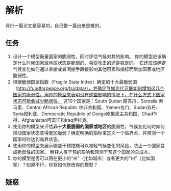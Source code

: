 # 解析

评价一篇论文是容易的，自己整一篇出来是难的。

## 任务

1. 设计一个模型衡量国家的脆弱性，同时评估气候对其的影响。
   你的模型应该确定什么时候国家或地区状态是脆弱的、易受攻击的还是稳定的。
   它还应该确定气候变化如何通过直接或者间接手段接影响其他因素和指标而增加国家或地区脆弱性。
2. 根据脆弱国家指数（Fragile State Index）确定的十大最脆弱国（http://fundforpeace.org/fsi/data/），并确定气候变化可能如何增加这几个国家的脆弱性。用你的模型来表明没有这些影响的情况下，在什么方式下国家状态可能会减少脆弱性。
   这10个国家是：South Sudan 南苏丹、Somalia 索马里、Central African Republic 中非共和国、Yemen也门、Sudan苏丹、Syria叙利亚、Democratic Republic of Congo刚果民主共和国、Chad乍得、Afghanistan阿富汗和Iraq伊拉克。
3. 使用你的模型来评估**非十大最脆弱的国家或地区**的脆弱性，气候变化何时如何推动国家状态变得更加脆弱？确定明确的指标来定义一个临界点，并预测一个国家何时达到临界状态。
4. 使用你的模型来展示哪些干预措施可以减轻气候变化的风险，防止一个国家变成脆弱性的国家。 解释人类干预的影响和预测干预这个国家的总成本。
5. 你的模型是否可以用在更小的“州”（比如城市）或者更大的“州”（比如国家）？如果不行，你将如何修改你的模型？

## 疑惑
